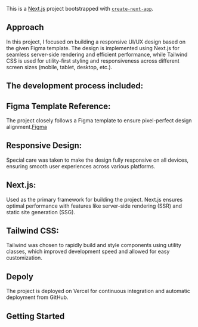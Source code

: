 This is a [Next.js](https://nextjs.org) project bootstrapped with [`create-next-app`](https://nextjs.org/docs/app/api-reference/cli/create-next-app).

## Approach

In this project, I focused on building a responsive UI/UX design based on the given Figma template. The design is implemented using Next.js for seamless server-side rendering and efficient performance, while Tailwind CSS is used for utility-first styling and responsiveness across different screen sizes (mobile, tablet, desktop, etc.).

## The development process included:

## Figma Template Reference: 

The project closely follows a Figma template to ensure pixel-perfect design alignment.[Figma](https://www.figma.com/design/zcuvkUTQoPsYnyvLvOL49Q/Ecommerce-Desktop-Website.-(Community)?node-id=0-1&p=f&t=vvGns87aUxs9Nd6J-0)
## Responsive Design: 
Special care was taken to make the design fully responsive on all devices, ensuring smooth user experiences across various platforms.
## Next.js: 
Used as the primary framework for building the project. Next.js ensures optimal performance with features like server-side rendering (SSR) and static site generation (SSG).
## Tailwind CSS: 
Tailwind was chosen to rapidly build and style components using utility classes, which improved development speed and allowed for easy customization.

## Depoly
The project is deployed on Vercel for continuous integration and automatic deployment from GitHub.


## Getting Started